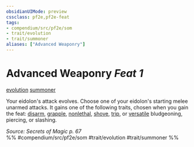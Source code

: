 ```yaml
---
obsidianUIMode: preview
cssclass: pf2e,pf2e-feat
tags:
- compendium/src/pf2e/som
- trait/evolution
- trait/summoner
aliases: ["Advanced Weaponry"]
---
```

# Advanced Weaponry  *Feat 1*  
[evolution](../../Rules/traits/evolution-som.md)  [summoner](../../Rules/traits/summoner-som.md)  


Your eidolon's attack evolves. Choose one of your eidolon's starting melee unarmed attacks. It gains one of the following traits, chosen when you gain the feat: [disarm](../../Rules/traits/disarm.md), [grapple](../../Rules/traits/grapple.md), [nonlethal](../../Rules/traits/nonlethal.md), [shove](../../Rules/traits/shove.md), [trip](../../Rules/traits/trip.md), or [versatile](../../Rules/traits/versatile.md) bludgeoning, piercing, or slashing.

*Source: Secrets of Magic p. 67*  
%% #compendium/src/pf2e/som #trait/evolution #trait/summoner %%